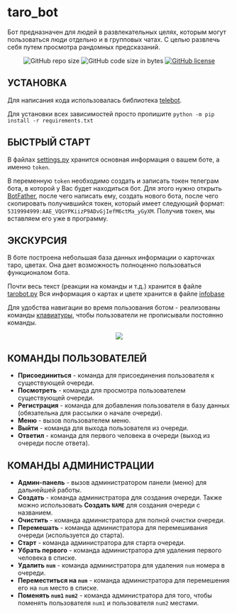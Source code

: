 # taro_bot
Бот предназначен для людей в развлекательных целях, которым могут пользоваться люди отдельно и в групповых чатах. С целью развлечь себя путем просмотра рандомных предсказаний.

<p align="center">
  <img alt="GitHub repo size" src="https://img.shields.io/github/repo-size/greenderix/taro_bot">
  <img alt="GitHub code size in bytes" src="https://img.shields.io/github/languages/code-size/greenderix/taro_bot">
  <a href="https://github.com/Greenderix/taro_bot/blob/master/LICENSE"><img alt="GitHub license" src="https://img.shields.io/github/license/greenderix/taro_bot"></a>
</p>

## УСТАНОВКА
Для написания кода использовалась библиотека [telebot](https://core.telegram.org/bots/api).

Для установки всех зависимостей просто пропишите ```python -m pip install -r requirements.txt```

## БЫСТРЫЙ СТАРТ
В файлах [settings.py](https://github.com/Greenderix/taro_bot/blob/master/settings.py) хранится основная информация о вашем боте, а именно ``token``.

В переменную ``token`` необходимо создать и записать токен телеграм бота, в которой у Вас будет находиться бот. Для этого нужно открыть [BotFather](https://t.me/BotFather), после чего написать ему, создать нового бота,
после чего скопировать получившийся токен, который имеет 
следующий формат: ``5319994999:AAE_VQGYPKiizP9ADvGjIefM6ctMa_yGyXM``. 
Получив токен, мы вставляем его уже в программу.

## ЭКСКУРСИЯ
В боте построена небольшая база данных информации о карточках таро, цветах.
Она дает возможность полноценно пользоваться функционалом бота.

Почти весь текст (реакции на команды и т.д.) хранится в файле [tarobot.py](https://github.com/Greenderix/taro_bot/blob/master/tarobot.py)
Вся информация о картах и цвете хранится в файле [infobase](https://github.com/Greenderix/taro_bot/blob/master/infobase.py)


Для удобства навигации во время пользования ботом - реализованы команды [клавиатуры](https://github.com/Greenderix/taro_bot/blob/master/tarobot.py), чтобы пользователи не прописывали постоянно команды.

<p align="center"><a href="https://vk.com/neluckoff" target="_blank"><img src="https://i.imgur.com/LQfVa6z.gif"></a></p>


## КОМАНДЫ ПОЛЬЗОВАТЕЛЕЙ

+ **Присоединиться** - команда для присоединения пользователя к существующей очереди.
+ **Посмотреть** - команда для просмотра пользователем существующей очереди.
+ **Регистрация** - команда для добавления пользователя в базу данных (обязательна для рассылки о начале очереди).
+ **Меню** - вызов пользователем меню.
+ **Выйти** - команда для выхода пользователя из очереди.
+ **Ответил** - команда для первого человека в очереди (выход из очереди после ответа).

## КОМАНДЫ АДМИНИСТРАЦИИ
+ **Админ-панель** - вызов администратором панели (меню) для дальнейшей работы.
+ **Создать** - команда администратора для создания очереди. Также можно использовать **Создать ``NAME``** для создания очереди с названием.
+ **Очистить** - команда администратора для полной очистки очереди.
+ **Перемешать** - команда администратора для перемешивания очереди (используется до старта).
+ **Старт** - команда администратора для старта очереди.
+ **Убрать первого** - команда администратора для удаления первого человека в списке.
+ **Удалить ``num``** - команда администратора для удаления ``num`` номера в очереди.
+ **Переместиться на ``num``** - команда администратора для перемешения его на ``num`` место в списке.
+ **Поменять ``num1`` ``num2``** - команда администратора для того, чтобы поменять пользователя ``num1`` и пользователя ``num2`` местами.
